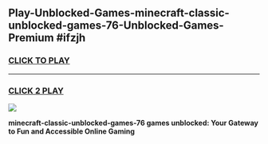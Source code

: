 
## Play-Unblocked-Games-minecraft-classic-unblocked-games-76-Unblocked-Games-Premium #ifzjh
<h3>
<a href="https://premium.freeplayer.one?title=minecraft-classic-unblocked-games-76&ref=12M">CLICK TO PLAY</a></h3>
<hr>

<h3>
<a href="https://premium.freeplayer.one?title=minecraft-classic-unblocked-games-76&ref=12M">CLICK 2 PLAY</a>
  
</h3>

<a href="https://premium.freeplayer.one?title=minecraft-classic-unblocked-games-76&ref=12M"><img src="https://clearcache.store/games.png"></a>


**minecraft-classic-unblocked-games-76 games unblocked: Your Gateway to Fun and Accessible Online Gaming**
